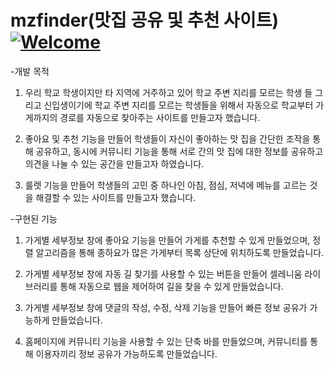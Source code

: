 # mzfinder(맛집 공유 및 추천 사이트)[![Welcome](https://img.shields.io/badge/Welcome-to%20My%20Repository-green)](https://github.com/ggest2/For-homework)

-개발 목적

  1)  우리 학교 학생이지만 타 지역에 거주하고 있어 학교 주변 지리를 모르는 학생 들 그리고 신입생이기에 학교 주변 지리를 모르는 학생들을 위해서 자동으로 학교부터 가게까지의 경로를 자동으로 찾아주는 사이트를 만들고자 했습니다.

  2)  좋아요 및 추천 기능을 만들어 학생들이 자신이 좋아하는 맛 집을 간단한 조작을 통해 공유하고, 동시에 커뮤니티 기능을 통해 서로 간의 맛 집에 대한 정보를 공유하고 의견을 나눌 수 있는 공간을 만들고자 하였습니다.

  3)  룰렛 기능을 만들어 학생들의 고민 중 하나인 아침, 점심, 저녁에 메뉴를 고르는 것을 해결할 수 있는 사이트를 만들고자 했습니다.

-구현된 기능

  1)  가게별 세부정보 창에 좋아요 기능을 만들어 가게를 추천할 수 있게 만들었으며, 정렬 알고리즘을 통해 종하요가 많은 가게부터 목록 상단에 위치하도록 만들었습니다.

  2)  가게별 세부정보 창에 자동 길 찾기를 사용할 수 있는 버튼을 만들어 셀레니움 라이브러리를 통해 자동으로 웹을 제어하여 길을 찾을 수 있게 만들었습니다.

  3)  가게별 세부정보 창에 댓글의 작성, 수정, 삭제 기능을 만들어 빠른 정보 공유가 가능하게 만들었습니다.


  4)  홈페이지에 커뮤니티 기능을 사용할 수 있는 단축 바를 만들었으며, 커뮤니티를 통해 이용자끼리 정보 공유가 가능하도록 만들었습니다.


